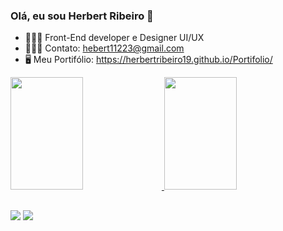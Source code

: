 ### Olá, eu sou Herbert Ribeiro 👋

- 🧑🏾‍🎓 Front-End developer e Designer UI/UX
- 🧑🏾‍💻 Contato: hebert11223@gmail.com
- 🖥️ Meu Portifólio: https://herbertribeiro19.github.io/Portifolio/

<div align="left">
  <a href="https://github.com/herbertribeiro19">
  <img width="48%" height="180em" src="https://github-readme-stats.vercel.app/api?username=herbertribeiro19&show_icons=true&theme=dark-blue&include_all_commits=false&count_private=true"/>
  <img width="48%" height="180em" src="https://github-readme-stats.vercel.app/api/top-langs/?username=herbertribeiro19&layout=compact&langs=7&theme=dark-blue"/>
</div>

##

<div>
  <a target="_blank" href="mailto:hebert11223@gmail.com" target="_blank"><img src="https://img.shields.io/badge/Gmail-D14836?style=for-the-badge&logo=gmail&logoColor=white" target="_blank"></a> 
  <a target="_blank" href="https://www.linkedin.com/in/herbert-ribeiro-109228202/" target="_blank"><img src="https://img.shields.io/badge/-LinkedIn-%230077B5?style=for-the-badge&logo=linkedin&logoColor=white" target="_blank"></a> 
</div>

